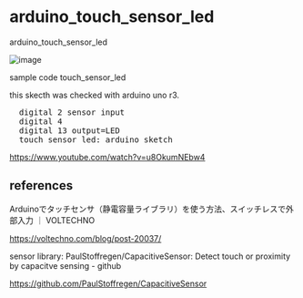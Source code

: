# arduino_touch_sensor_led
arduino_touch_sensor_led

![image](https://github.com/user-attachments/assets/4d5d809f-7b90-4d32-a321-54cb1bb22353)

sample code touch_sensor_led

this skecth was checked with arduino uno r3.

<pre>
  digital 2 sensor input
  digital 4
  digital 13 output=LED
  touch_sensor_led: arduino sketch
</pre>

https://www.youtube.com/watch?v=u8OkumNEbw4

## references

Arduinoでタッチセンサ（静電容量ライブラリ）を使う方法、スイッチレスで外部入力 ｜ VOLTECHNO

https://voltechno.com/blog/post-20037/

sensor library: PaulStoffregen/CapacitiveSensor: Detect touch or proximity by capacitve sensing - github

https://github.com/PaulStoffregen/CapacitiveSensor
